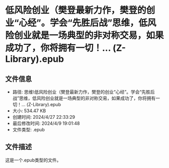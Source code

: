 ﻿# 低风险创业（樊登最新力作，樊登的创业“心经”。学会“先胜后战”思维，低风险创业就是一场典型的非对称交易，如果成功了，你将拥有一切！... (Z-Library).epub

## 文件信息
- 路径: 思维\低风险创业（樊登最新力作，樊登的创业“心经”。学会“先胜后战”思维，低风险创业就是一场典型的非对称交易，如果成功了，你将拥有一切！... (Z-Library).epub
- 大小: 534.47 KB
- 创建时间: 2024/4/27 22:33:29
- 最后修改时间: 2024/4/9 19:01:48
- 文件类型: .epub

## 文件描述
这是一个.epub类型的文件。

